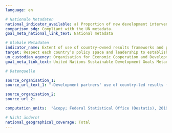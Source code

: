 ```yaml
---
language: en

# Nationale Metadaten
national_indicator_available: a) Proportion of new development interventions drawn from country-led result frameworks by providers of development cooperation<br>b) Proportion of results indicators drawn from country-led results frameworks by providers of development cooperation<br>c) Proportion of results indicators which will be monitored using government sources and monitoring systems by providers of development cooperation
comparison_sdg: Compliant with the UN metadata.
goal_meta_national_link_text: National metadata

# Globale Metadaten
indicator_name: Extent of use of country-owned results frameworks and planning tools by providers of development cooperation
target: Respect each country’s policy space and leadership to establish and implement policies for poverty eradication and sustainable development
un_custodian_agency: Organisation for Economic Cooperation and Development (OECD), United Nations Development Programme (UNDP)
goal_meta_link_text: United Nations Sustainable Development Goals Metadata

# Datenquelle

source_organisation_1:
source_url_text_1: "-Development partners' use of country-led results frameworks - New development interventions draw their objectives from country-led results frameworks"

source_organisation_2:
source_url_2:

computation_units:  "&copy; Federal Statistical Office (Destatis), 2019"

# Nicht ändern!
national_geographical_coverage: Total
---
```

